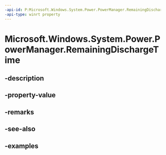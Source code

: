 ```yaml
---
-api-id: P:Microsoft.Windows.System.Power.PowerManager.RemainingDischargeTime
-api-type: winrt property
---
```


# Microsoft.Windows.System.Power.PowerManager.RemainingDischargeTime

<!--
public static System.TimeSpan RemainingDischargeTime { get; }
-->


## -description

## -property-value

## -remarks

## -see-also

## -examples


